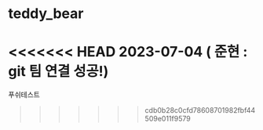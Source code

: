 # teddy_bear

<<<<<<< HEAD
2023-07-04 ( 준현 : git 팀 연결 성공!)
=======
푸쉬테스트
>>>>>>> cdb0b28c0cfd78608701982fbf44509e011f9579
